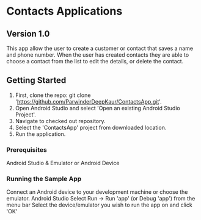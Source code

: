 # Contacts Applications

## Version 1.0
This app allow the user to create a customer or contact that saves a name and phone number. When the user has created contacts they are able to choose a contact from the list to edit the details, or delete the contact.


## Getting Started

1. First, clone the repo: git clone 'https://github.com/ParwinderDeepKaur/ContactsApp.git'.
2. Open Android Studio and select 'Open an existing Android Studio Project'.
3. Navigate to checked out repository.
4. Select the 'ContactsApp' project from downloaded location.
5. Run the application.


### Prerequisites

Android Studio & Emulator or Android Device


### Running the Sample App

Connect an Android device to your development machine or choose the emulator.
Android Studio
Select Run -> Run 'app' (or Debug 'app') from the menu bar
Select the device/emulator you wish to run the app on and click 'OK'